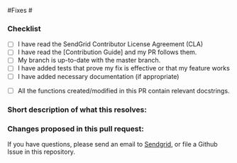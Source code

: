 <!--
(We appreciate the effort for this pull request but before that please make sure you read the contribution guidelines given above, then fill out the blanks below.)
-->

#Fixes #<!--Enter Issue number you have referenced(please refer only one issue at once)-->

### Checklist
<!-- Do Star this repository and follow this template for your PR to be considered-->
- [ ] I have read the SendGrid Contributor License Agreement (CLA)
- [ ] I have read the [Contribution Guide] and my PR follows them.
- [ ] My branch is up-to-date with the master branch.
- [ ] I have added tests that prove my fix is effective or that my feature works
- [ ] I have added necessary documentation (if appropriate)
<!-- If an existing function does not have a docstring, please add one -->
- [ ] All the functions created/modified in this PR contain relevant docstrings.

### Short description of what this resolves:

### Changes proposed in this pull request:
<!--Fill These Bullet Points-->


 If you have questions, please send an email to [Sendgrid](mailto:dx@sendgrid.com), or file a Github Issue in this repository.
